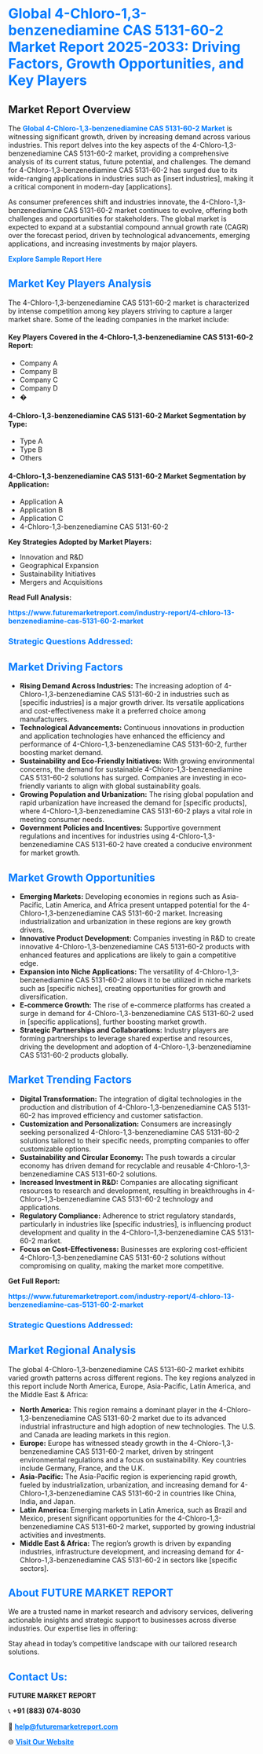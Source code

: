 <h1 style="color: #007BFF;">Global 4-Chloro-1,3-benzenediamine CAS 5131-60-2 Market Report 2025-2033: Driving Factors, Growth Opportunities, and Key Players</h1>

<section id="overview">
<h2>Market Report Overview</h2>
<p>The <a href="https://www.futuremarketreport.com/industry-report/4-chloro-13-benzenediamine-cas-5131-60-2-market" style="color: #007BFF; text-decoration: none;"><strong>Global 4-Chloro-1,3-benzenediamine CAS 5131-60-2 Market</strong></a> is witnessing significant growth, driven by increasing demand across various industries. This report delves into the key aspects of the 4-Chloro-1,3-benzenediamine CAS 5131-60-2 market, providing a comprehensive analysis of its current status, future potential, and challenges. The demand for 4-Chloro-1,3-benzenediamine CAS 5131-60-2 has surged due to its wide-ranging applications in industries such as [insert industries], making it a critical component in modern-day [applications].</p>
<p>As consumer preferences shift and industries innovate, the 4-Chloro-1,3-benzenediamine CAS 5131-60-2 market continues to evolve, offering both challenges and opportunities for stakeholders. The global market is expected to expand at a substantial compound annual growth rate (CAGR) over the forecast period, driven by technological advancements, emerging applications, and increasing investments by major players.</p>
</section>

<section id="overview">
<p><a href="https://www.futuremarketreport.com/request-sample/reportId=120499" style="color: #007BFF; text-decoration: none;"><strong>Explore Sample Report Here</strong></a></p>
</section>

<section id="key-players">
<h2 style="color: #007BFF;">Market Key Players Analysis</h2>
<p>The 4-Chloro-1,3-benzenediamine CAS 5131-60-2 market is characterized by intense competition among key players striving to capture a larger market share. Some of the leading companies in the market include:</p>
<h4>Key Players Covered in the 4-Chloro-1,3-benzenediamine CAS 5131-60-2 Report:</h4>
<ul><li>Company A</li><li>Company B</li><li>Company C</li><li>Company D</li><li>�</li></ul>
<h4>4-Chloro-1,3-benzenediamine CAS 5131-60-2 Market Segmentation by Type:</h4>
<ul><li>Type A</li><li>Type B</li><li>Others</li></ul>

<h4>4-Chloro-1,3-benzenediamine CAS 5131-60-2 Market Segmentation by Application:</h4>
<ul><li>Application A</li><li>Application B</li><li>Application C</li><li>4-Chloro-1,3-benzenediamine CAS 5131-60-2</li></ul>
<p><strong>Key Strategies Adopted by Market Players:</strong></p>
<ul>
<li>Innovation and R&D</li>
<li>Geographical Expansion</li>
<li>Sustainability Initiatives</li>
<li>Mergers and Acquisitions</li>
</ul>
</section>

<section>
<p><strong>Read Full Analysis: </strong></p><a href="https://www.futuremarketreport.com/industry-report/4-chloro-13-benzenediamine-cas-5131-60-2-market" style="color: #007BFF; text-decoration: none;"><strong>https://www.futuremarketreport.com/industry-report/4-chloro-13-benzenediamine-cas-5131-60-2-market</strong></a>
<h3 style="color: #007BFF;">Strategic Questions Addressed:</h3>
</section>

<section id="driving-factors">
<h2 style="color: #007BFF;">Market Driving Factors</h2>
<ul>
<li><strong>Rising Demand Across Industries:</strong> The increasing adoption of 4-Chloro-1,3-benzenediamine CAS 5131-60-2 in industries such as [specific industries] is a major growth driver. Its versatile applications and cost-effectiveness make it a preferred choice among manufacturers.</li>
<li><strong>Technological Advancements:</strong> Continuous innovations in production and application technologies have enhanced the efficiency and performance of 4-Chloro-1,3-benzenediamine CAS 5131-60-2, further boosting market demand.</li>
<li><strong>Sustainability and Eco-Friendly Initiatives:</strong> With growing environmental concerns, the demand for sustainable 4-Chloro-1,3-benzenediamine CAS 5131-60-2 solutions has surged. Companies are investing in eco-friendly variants to align with global sustainability goals.</li>
<li><strong>Growing Population and Urbanization:</strong> The rising global population and rapid urbanization have increased the demand for [specific products], where 4-Chloro-1,3-benzenediamine CAS 5131-60-2 plays a vital role in meeting consumer needs.</li>
<li><strong>Government Policies and Incentives:</strong> Supportive government regulations and incentives for industries using 4-Chloro-1,3-benzenediamine CAS 5131-60-2 have created a conducive environment for market growth.</li>
</ul>
</section>

<section id="growth-opportunities">
<h2 style="color: #007BFF;">Market Growth Opportunities</h2>
<ul>
<li><strong>Emerging Markets:</strong> Developing economies in regions such as Asia-Pacific, Latin America, and Africa present untapped potential for the 4-Chloro-1,3-benzenediamine CAS 5131-60-2 market. Increasing industrialization and urbanization in these regions are key growth drivers.</li>
<li><strong>Innovative Product Development:</strong> Companies investing in R&D to create innovative 4-Chloro-1,3-benzenediamine CAS 5131-60-2 products with enhanced features and applications are likely to gain a competitive edge.</li>
<li><strong>Expansion into Niche Applications:</strong> The versatility of 4-Chloro-1,3-benzenediamine CAS 5131-60-2 allows it to be utilized in niche markets such as [specific niches], creating opportunities for growth and diversification.</li>
<li><strong>E-commerce Growth:</strong> The rise of e-commerce platforms has created a surge in demand for 4-Chloro-1,3-benzenediamine CAS 5131-60-2 used in [specific applications], further boosting market growth.</li>
<li><strong>Strategic Partnerships and Collaborations:</strong> Industry players are forming partnerships to leverage shared expertise and resources, driving the development and adoption of 4-Chloro-1,3-benzenediamine CAS 5131-60-2 products globally.</li>
</ul>
</section>

<section id="trending-factors">
<h2 style="color: #007BFF;">Market Trending Factors</h2>
<ul>
<li><strong>Digital Transformation:</strong> The integration of digital technologies in the production and distribution of 4-Chloro-1,3-benzenediamine CAS 5131-60-2 has improved efficiency and customer satisfaction.</li>
<li><strong>Customization and Personalization:</strong> Consumers are increasingly seeking personalized 4-Chloro-1,3-benzenediamine CAS 5131-60-2 solutions tailored to their specific needs, prompting companies to offer customizable options.</li>
<li><strong>Sustainability and Circular Economy:</strong> The push towards a circular economy has driven demand for recyclable and reusable 4-Chloro-1,3-benzenediamine CAS 5131-60-2 solutions.</li>
<li><strong>Increased Investment in R&D:</strong> Companies are allocating significant resources to research and development, resulting in breakthroughs in 4-Chloro-1,3-benzenediamine CAS 5131-60-2 technology and applications.</li>
<li><strong>Regulatory Compliance:</strong> Adherence to strict regulatory standards, particularly in industries like [specific industries], is influencing product development and quality in the 4-Chloro-1,3-benzenediamine CAS 5131-60-2 market.</li>
<li><strong>Focus on Cost-Effectiveness:</strong> Businesses are exploring cost-efficient 4-Chloro-1,3-benzenediamine CAS 5131-60-2 solutions without compromising on quality, making the market more competitive.</li>
</ul>
</section>

<section>
<p><strong>Get Full Report: </strong></p><a href="https://www.futuremarketreport.com/industry-report/4-chloro-13-benzenediamine-cas-5131-60-2-market" style="color: #007BFF; text-decoration: none;"><strong>https://www.futuremarketreport.com/industry-report/4-chloro-13-benzenediamine-cas-5131-60-2-market</strong></a>
<h3 style="color: #007BFF;">Strategic Questions Addressed:</h3>
</section>


<section id="regional-analysis">
<h2 style="color: #007BFF;">Market Regional Analysis</h2>
<p>The global 4-Chloro-1,3-benzenediamine CAS 5131-60-2 market exhibits varied growth patterns across different regions. The key regions analyzed in this report include North America, Europe, Asia-Pacific, Latin America, and the Middle East & Africa:</p>
<ul>
<li><strong>North America:</strong> This region remains a dominant player in the 4-Chloro-1,3-benzenediamine CAS 5131-60-2 market due to its advanced industrial infrastructure and high adoption of new technologies. The U.S. and Canada are leading markets in this region.</li>
<li><strong>Europe:</strong> Europe has witnessed steady growth in the 4-Chloro-1,3-benzenediamine CAS 5131-60-2 market, driven by stringent environmental regulations and a focus on sustainability. Key countries include Germany, France, and the U.K.</li>
<li><strong>Asia-Pacific:</strong> The Asia-Pacific region is experiencing rapid growth, fueled by industrialization, urbanization, and increasing demand for 4-Chloro-1,3-benzenediamine CAS 5131-60-2 in countries like China, India, and Japan.</li>
<li><strong>Latin America:</strong> Emerging markets in Latin America, such as Brazil and Mexico, present significant opportunities for the 4-Chloro-1,3-benzenediamine CAS 5131-60-2 market, supported by growing industrial activities and investments.</li>
<li><strong>Middle East & Africa:</strong> The region’s growth is driven by expanding industries, infrastructure development, and increasing demand for 4-Chloro-1,3-benzenediamine CAS 5131-60-2 in sectors like [specific sectors].</li>
</ul>
</section>

<footer>
<h2 style="color: #007BFF;">About FUTURE MARKET REPORT</h2>
<p>We are a trusted name in market research and advisory services, delivering actionable insights and strategic support to businesses across diverse industries. Our expertise lies in offering:</p>

<p>Stay ahead in today’s competitive landscape with our tailored research solutions.</p>

<h2 style="color: #007BFF;">Contact Us:</h2>
<p><strong>FUTURE MARKET REPORT</strong></p>
<p>📞 <strong>+91 (883) 074-8030</strong></p>
<p>📧 <strong><a href="mailto:help@futuremarketreport.com" style="color: #007BFF;">help@futuremarketreport.com</a></strong></p>
<p>🌐 <strong><a href="https://www.futuremarketreport.com/" style="color: #007BFF;">Visit Our Website</a></strong></p>
</footer>